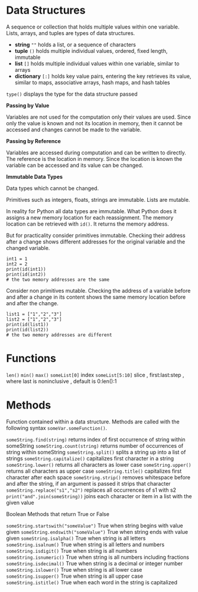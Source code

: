 # Data Structures

A sequence or collection that holds multiple values within one variable. Lists, arrays, and tuples are types of data structures.
- **string** `""` holds a list, or a sequence of characters
- **tuple** `()` holds multiple individual values, ordered, fixed length, immutable
- **list** `[]` holds multiple individual values within one variable, similar to arrays
- **dictionary** `[:]` holds key value pairs, entering the key retrieves its value, similar to maps, associative arrays, hash maps, and hash tables

`type()` displays the type for the data structure passed

**Passing by Value**

Variables are not used for the computation only their values are used.
Since only the value is known and not its location in memory, then it cannot be accessed and changes cannot be made to the variable.

**Passing by Reference**

Variables are accessed during computation and can be written to directly.
The reference is the location in memory. Since the location is known the variable can be accessed and its value can be changed.

**Immutable Data Types**

Data types which cannot be changed.

Primitives such as integers, floats, strings are immutable. 
Lists are mutable.

In reality for Python all data types are immutable. What Python does it assigns a new memory location for each reassignment.
The memory location can be retrieved with `id()`. It returns the memory address. 

But for practicality consider primitives immutable. Checking their address after a change shows different addresses for the original variable and the changed variable.
```
int1 = 1
int2 = 2
print(id(int1))
print(id(int2))
# the two memory addresses are the same
```
Consider non primitives mutable. Checking the address of a variable before and after a change in its content shows the same memory location before and after the change.
```
list1 = ["1","2","3"]
list2 = ["1","2","3"]
print(id(list1))
print(id(list2))
# the two memory addresses are different
```

# Functions

`len()`
`min()`
`max()`
`someList[0]` index
`someList[5:10]` slice , first:last:step , where last is noninclusive , default is 0:len():1

# Methods

Function contained within a data structure.
Methods are called with the following syntax `someVar.someFunction()`.

`someString.find(string)` returns index of first occurrence of string within someString
`someString.count(string)` returns number of occurrences of string within someString
`someString.split()` splits a string up into a list of strings
`someString.capitalize()` capitalizes first character in a string
`someString.lower()` returns all characters as lower case
`someString.upper()` returns all characters as upper case
`someString.title()` capitalizes first character after each space
`someString.strip()` removes whitespace before and after the string, if an argument is passed it strips that character
`someString.replace("s1","s2")` replaces all occurrences of s1 with s2
`print("and".join(someString))` joins each character or item in a list with the given value

Boolean Methods that return True or False

`someString.startswith("someValue")` True when string begins with value given
`someString.endswith("someValue")` True when string ends with value given
`someString.isalpha()` True when string is all letters
`someString.isalnum()` True when string is all letters and numbers
`someString.isdigit()` True when string is all numbers
`someString.isnumeric()` True when string is all numbers including fractions
`someString.isdecimal()` True when string is a decimal or integer number
`someString.islower()` True when string is all lower case
`someString.isupper()` True when string is all upper case
`someString.istitle()` True when each word in the string is capitalized
